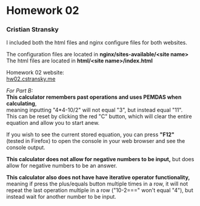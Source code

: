 # Homework 02
### Cristian Stransky  
  
I included both the html files and nginx configure files for both websites.   
  
The configuration files are located in 
**nginx/sites-available/\<site name\>**  
The html files are located in **html/\<site name\>/index.html**  
  
Homework 02 website:  
[hw02.cstransky.me](http://hw02.cstransky.me)  
  
*For Part B:*  
**This calculator remembers past operations and uses PEMDAS when 
calculating**,  
meaning inputting "4\*4-10/2" will not equal "3", but instead equal "11".  
This can be reset by clicking the red "C" button, which will clear the entire  
equation and allow you to start anew.  
  
If you wish to see the current stored equation, you can press **"F12"**  
(tested in Firefox) to open the console in your web browser and see the  
console output. 
  
**This calculator does not allow for negative numbers to be input,** but does  
allow for negative numbers to be an answer.  
  
**This calculator also does not have have iterative operator functionality,**  
meaning if press the plus/equals button multiple times in a row, it will not  
repeat the last operation multiple in a row ("10-2===" won't equal "4"), but  
instead wait for another number to be input.  
